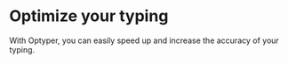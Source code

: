 # Optimize your typing

With Optyper, you can easily speed up and increase the accuracy of your typing.